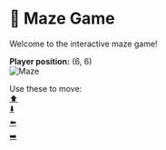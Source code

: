 # 🧩 Maze Game  
Welcome to the interactive maze game!

**Player position:** (6, 6)  
![Maze](https://recognize-instructor-criteria-other.trycloudflare.com/images/pos_6_6.png?t=1760506381482)

Use these to move:  
[⬆️](https://recognize-instructor-criteria-other.trycloudflare.com/move/6_6_w)  
[⬇️](https://recognize-instructor-criteria-other.trycloudflare.com/move/6_6_s)  
[⬅️](https://recognize-instructor-criteria-other.trycloudflare.com/move/6_6_a)  
[➡️](https://recognize-instructor-criteria-other.trycloudflare.com/move/6_6_d)
